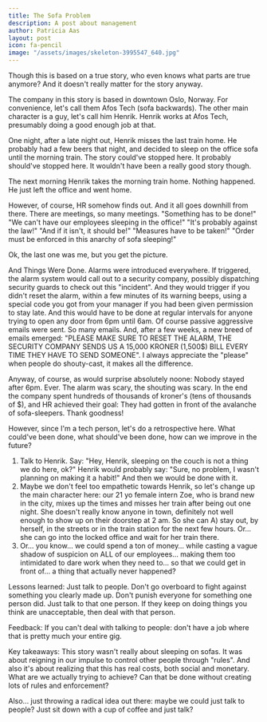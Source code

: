 ```yaml
---
title: The Sofa Problem
description: A post about management
author: Patricia Aas
layout: post
icon: fa-pencil
image: "/assets/images/skeleton-3995547_640.jpg"
---
```


Though this is based on a true story, who even knows what parts are true anymore? And it doesn't really matter for the story anyway.

The company in this story is based in downtown Oslo, Norway. For convenience, let's call them Afos Tech (sofa backwards). The other main character is a guy, let's call him Henrik. Henrik works at Afos Tech, presumably doing a good enough job at that.

One night, after a late night out, Henrik misses the last train home. He probably had a few beers that night, and decided to sleep on the office sofa until the morning train. The story could've stopped here. It probably should've stopped here. It wouldn't have been a really good story though.

The next morning Henrik takes the morning train home. Nothing happened. He just left the office and went home.

However, of course, HR somehow finds out. And it all goes downhill from there. There are meetings, so many meetings. "Something has to be done!" "We can't have our employees sleeping in the office!" "It's probably against the law!" "And if it isn't, it should be!" "Measures have to be taken!" "Order must be enforced in this anarchy of sofa sleeping!"

Ok, the last one was me, but you get the picture.

And Things Were Done. Alarms were introduced everywhere. If triggered, the alarm system would call out to a security company, possibly dispatching security guards to check out this "incident". And they would trigger if you didn't reset the alarm, within a few minutes of its warning beeps, using a special code you got from your manager if you had been given permission to stay late. And this would have to be done at regular intervals for anyone trying to open any door from 6pm until 6am. Of course passive aggressive emails were sent. So many emails. And, after a few weeks, a new breed of emails emerged: "PLEASE MAKE SURE TO RESET THE ALARM, THE SECURITY COMPANY SENDS US A 15,000 KRONER (1,500$) BILL EVERY TIME THEY HAVE TO SEND SOMEONE". I always appreciate the "please" when people do shouty-cast, it makes all the difference.

Anyway, of course, as would surprise absolutely noone: Nobody stayed after 6pm. Ever. The alarm was scary, the shouting was scary. In the end the company spent hundreds of thousands of kroner's (tens of thousands of $), and HR achieved their goal: They had gotten in front of the avalanche of sofa-sleepers. Thank goodness!

However, since I'm a tech person, let's do a retrospective here. What could've been done, what should've been done, how can we improve in the future?

1. Talk to Henrik. Say: "Hey, Henrik, sleeping on the couch is not a thing we do here, ok?" Henrik would probably say: "Sure, no problem, I wasn't planning on making it a habit!" And then we would be done with it.
2. Maybe we don't feel too empathetic towards Henrik, so let's change up the main character here: our 21 yo female intern Zoe, who is brand new in the city, mixes up the times and misses her train after being out one night. She doesn't really know anyone in town, definitely not well enough to show up on their doorstep at 2 am. So she can A) stay out, by herself, in the streets or in the train station for the next few hours. Or… she can go into the locked office and wait for her train there.
3. Or… you know… we could spend a ton of money… while casting a vague shadow of suspicion on ALL of our employees… making them too intimidated to dare work when they need to… so that we could get in front of… a thing that actually never happened?

Lessons learned: Just talk to people. Don't go overboard to fight against something you clearly made up. Don't punish everyone for something one person did. Just talk to that one person. If they keep on doing things you think are unacceptable, then deal with that person.

Feedback: If you can't deal with talking to people: don't have a job where that is pretty much your entire gig.

Key takeaways: This story wasn't really about sleeping on sofas. It was about reigning in our impulse to control other people through "rules". And also it's about realizing that this has real costs, both social and monetary. What are we actually trying to achieve? Can that be done without creating lots of rules and enforcement? 

Also... just throwing a radical idea out there: maybe we could just talk to people? Just sit down with a cup of coffee and just talk?
